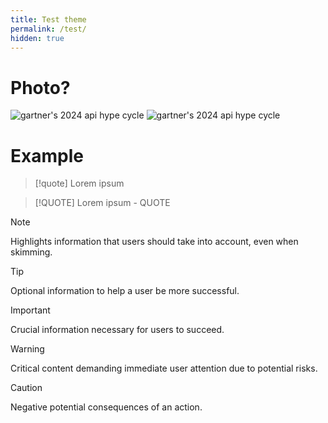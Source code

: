 ```yaml
---
title: Test theme
permalink: /test/
hidden: true
---
```


# Photo?

![gartner's 2024 api hype cycle](/images/test/gartners-2024-api-hype-cycle.png)
![gartner's 2024 api hype cycle](/images/test/gartners-2024-api-hype-cycle.png "Title")



# Example

> [!quote]
> Lorem ipsum

> [!QUOTE]
> Lorem ipsum - QUOTE

> [!NOTE]
> Highlights information that users should take into account, even when skimming.

> [!TIP]
> Optional information to help a user be more successful.

> [!IMPORTANT]
> Crucial information necessary for users to succeed.

> [!WARNING]
> Critical content demanding immediate user attention due to potential risks.

> [!CAUTION]
> Negative potential consequences of an action.